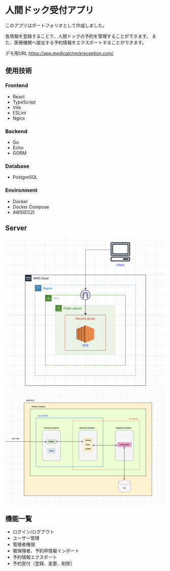 # 人間ドック受付アプリ

このアプリはポートフォリオとして作成しました。

各情報を登録することで、人間ドックの予約を管理することができます。
また、医療機関へ提出する予約情報をエクスポートすることができます。

デモ用URL https://app.medicalcheckreception.com/

## 使用技術

### Frontend

- React
- TypeScript
- Vite
- ESLint
- Nginx

### Backend

- Go
- Echo
- GORM

### Database

- PostgreSQL

### Environment

- Docker
- Docker Compose
- AWS(EC2)

## Server

![AWS](assets/aws.png)
![EC2](assets/ec2.png)

## 機能一覧

- ログイン/ログアウト
- ユーザー管理
- 管理者権限
- 被保険者、予約枠情報インポート
- 予約情報エクスポート
- 予約受付（登録、変更、削除）
